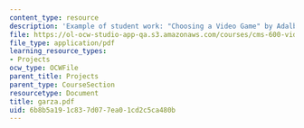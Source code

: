 ```yaml
---
content_type: resource
description: 'Example of student work: "Choosing a Video Game" by Adalberto Garza.'
file: https://ol-ocw-studio-app-qa.s3.amazonaws.com/courses/cms-600-videogame-theory-and-analysis-fall-2007/6b8b5a191c837d077ea01cd2c5ca480b_garza.pdf
file_type: application/pdf
learning_resource_types:
- Projects
ocw_type: OCWFile
parent_title: Projects
parent_type: CourseSection
resourcetype: Document
title: garza.pdf
uid: 6b8b5a19-1c83-7d07-7ea0-1cd2c5ca480b
---
```

